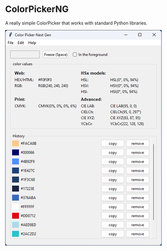 # ColorPickerNG
A really simple ColorPicker that works with standard Python libraries.

![ColorPickerNG](https://raw.githubusercontent.com/rtulke/ColorPickerNG/main/demo/colorpickerng.png)


